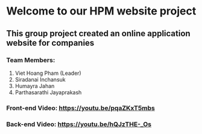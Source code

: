 # Welcome to our HPM website project

## This group project created an online application website for companies

### Team Members:
1.  Viet Hoang Pham (Leader)
2.  Siradanai Inchansuk
3.  Humayra Jahan
4.  Parthasarathi Jayaprakash

### Front-end Video: https://youtu.be/pqaZKxT5mbs
### Back-end Video: https://youtu.be/hQJzTHE-_Os
